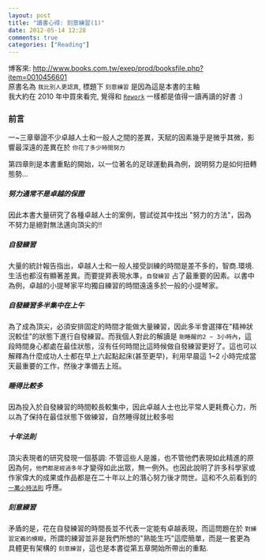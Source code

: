 ```yaml
---
layout: post
title: "讀書心得: 刻意練習(1)"
date: 2012-05-14 12:28
comments: true
categories: ["Reading"] 
---
```

博客來: <a href="http://www.books.com.tw/exep/prod/booksfile.php?item=0010456601" target="_blank">http://www.books.com.tw/exep/prod/booksfile.php?item=0010456601</a>  
原書名為 `我比別人更認真`, 標題下 `刻意練習` 是因為這是本書的主軸  
我大約在 2010 年中買來看完, 覺得和 <a href="http://www.books.com.tw/exep/prod/booksfile.php?item=0010482162" target="_blank">`Rework`</a> 一樣都是值得一讀再讀的好書 :)
<!-- more -->

### 前言

一~三章舉證不少卓越人士和一般人之間的差異，天賦的因素幾乎是微乎其微，影響最深遠的差異在於 `你花了多少時間努力`  

第四章則是本書重點的開始，以一位著名的足球運動員為例，說明努力是如何扭轉態勢...  

##### 努力通常不是卓越的保證

因此本書大量研究了各種卓越人士的案例，嘗試從其中找出 "努力的方法"，因為不努力是絕對無法邁向頂尖的!!  

##### 自發練習

大量的統計報告指出，卓越人士和一般人接受訓練的時間是差不多的，智商.環境.生活也都沒有顯著差異。而要提昇表現水準，`自發練習` 占了最重要的因素。以書中為例，卓越的小提琴家平均獨自練習的時間遠遠多於一般的小提琴家。

##### 自發練習多半集中在上午

為了成為頂尖，必須安排固定的時間才能做大量練習，因此多半會選擇在"精神狀況較佳"的狀態下進行自發練習。而我個人對此的解讀是 `剛睡醒的2 ~ 3小時內`，這段時間身心都處在最佳狀態，沒有任何時間比這時候做自發練習更好了。這也可以解釋為什麼成功人士都在早上六起點起床(甚至更早)，利用早晨這 1~2 小時完成當天最重要的工作，然後才準備去上班。

##### 睡得比較多

因為投入於自發練習的時間較長較集中，因此卓越人士也比平常人更耗費心力，所以為了保持在最佳狀態下做練習，自然睡得就比較多啦

##### 十年法則

頂尖表現者的研究發現一個基調: 不管這些人是誰，也不管他們表現如此精進的原因為何，`他們都是經過多年`才變得如此出眾，無一例外。也因此說明了許多科學家或作家偉大的成果或作品都是在二十年以上的潛心努力後才問世。這和不久前看到的 <a href="http://www.books.com.tw/exep/prod/booksfile.php?item=0010516443" target="_blank">`一萬小時法則`</a> 呼應。

##### 刻意練習

矛盾的是，花在自發練習的時間長並不代表一定能有卓越表現，而這問題在於 `對練習定義的模糊`，所謂的練習並非是我們所想的"熟能生巧"這麼簡單，而是一套更為具體更有架構的 `刻意練習`，這也是本書從第五章開始所帶出的重點.
